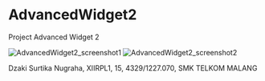 # AdvancedWidget2
Project Advanced Widget 2

![AdvancedWidget2_screenshot1](https://dzagraha.files.wordpress.com/2016/10/screenshot_20161003-105124.png)
![AdvancedWidget2_screenshot2](https://dzagraha.files.wordpress.com/2016/10/screenshot_20161003-105141.png)

Dzaki Surtika Nugraha, XIIRPL1, 15, 4329/1227.070, SMK TELKOM MALANG
